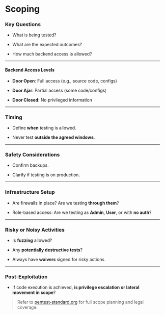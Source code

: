 # Scoping

### Key Questions

- What is being tested?
    
- What are the expected outcomes?
    
- How much backend access is allowed?
    
---
#### Backend Access Levels

- **Door Open**: Full access (e.g., source code, configs)
    
- **Door Ajar**: Partial access (some code/configs)
    
- **Door Closed**: No privileged information
    
---
### Timing

- Define **when** testing is allowed.
    
- Never test **outside the agreed windows**.
    

---

### Safety Considerations

- Confirm backups.
    
- Clarify if testing is on production.
    
---
### Infrastructure Setup

- Are firewalls in place? Are we testing **through them**?
    
- Role-based access: Are we testing as **Admin**, **User**, or with **no auth**?
    

---

### Risky or Noisy Activities

- Is **fuzzing** allowed?
    
- Any **potentially destructive tests**?
    
- Always have **waivers** signed for risky actions.
    
---
### Post-Exploitation

- If code execution is achieved, **is privilege escalation or lateral movement in scope**?
    

> Refer to [pentest-standard.org](http://pentest-standard.org/) for full scope planning and legal coverage.